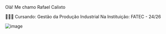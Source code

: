 Olá! Me chamo Rafael Calixto

👷🏼‍♂️ Cursando: Gestão da Produção Industrial Na Instituição: FATEC - 24/26


![image](https://github.com/Rafatecalixto/Rafael/assets/163212752/2ab158e4-c767-4c4c-bf9f-c2473a035305)
